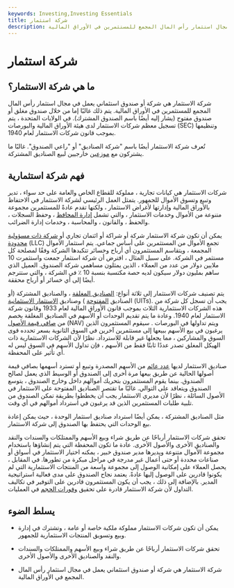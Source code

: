 ```yaml
---
keywords: Investing,Investing Essentials
title: شركة استثمار
description: شركة الاستثمار هي شركة أو صندوق استئماني يعمل في مجال استثمار رأس المال المجمع للمستثمرين في الأوراق المالية.
---
```


# شركة استثمار
## ما هي شركة الاستثمار؟

شركة الاستثمار هي شركة أو صندوق استئماني يعمل في مجال استثمار رأس المال المجمع للمستثمرين في الأوراق المالية. يتم ذلك غالبًا إما من خلال صندوق مغلق أو صندوق مفتوح (يشار إليه أيضًا باسم الصندوق المشترك). في الولايات المتحدة ، يتم تسجيل معظم شركات الاستثمار لدى هيئة الأوراق المالية والبورصات (SEC) وتنظيمها بموجب قانون شركات الاستثمار لعام 1940.

تُعرف شركة الاستثمار أيضًا باسم "شركة الصناديق" أو "راعي الصندوق". غالبًا ما يشتركون مع [موزعين](/thirdpartydistributor) خارجيين لبيع الصناديق المشتركة.

## فهم شركة استثمارية

شركات الاستثمار هي كيانات تجارية ، مملوكة للقطاع الخاص والعامة على حد سواء ، تدير وتبيع وتسوق الأموال للجمهور. يتمثل العمل الرئيسي لشركة الاستثمار في الاحتفاظ بالأوراق المالية وإدارتها لأغراض الاستثمار ، ولكنها تقدم عادةً للمستثمرين مجموعة متنوعة من الأموال وخدمات الاستثمار ، والتي تشمل [إدارة المحافظ](/portfoliomanagement) ، وحفظ السجلات ، والحفظ ، والقانون ، والمحاسبة ، وخدمات إدارة الضرائب.

يمكن أن تكون شركة الاستثمار شركة أو شراكة أو ائتمان تجاري أو [شركة ذات مسؤولية محدودة](/llc) (LLC) تجمع الأموال من المستثمرين على أساس جماعي. يتم استثمار الأموال المجمعة ، ويتقاسم المستثمرون أي أرباح وخسائر تتكبدها الشركة وفقًا لمصلحة كل مستثمر في الشركة. على سبيل المثال ، افترض أن شركة استثمار جمعت واستثمرت 10 ملايين دولار من عدد من العملاء ، الذين يمثلون مساهمي شركة الصندوق. العميل الذي ساهم بمليون دولار سيكون لديه حصة مكتسبة بنسبة 10 ٪ في الشركة ، والتي ستترجم أيضًا إلى أي خسائر أو أرباح محققة.

يتم تصنيف شركات الاستثمار إلى ثلاثة أنواع: [الصناديق المغلقة](/closed-endinvestment) ، والصناديق المشتركة (أو الصناديق [المفتوحة](/open-endfund) ) وصناديق [الاستثمار الاستئمانية](/uit) (UITs). يجب أن تسجل كل شركة من هذه الشركات الاستثمارية الثلاث بموجب قانون الأوراق المالية لعام 1933 وقانون شركة الاستثمار لعام 1940. وعادة ما يتم تقديم الوحدات أو الأسهم في الصناديق المغلقة بخصم من [صافي قيمة الأصول](/nav) (NAV) ويتم تداولها في البورصات . سيقوم المستثمرون الذين يرغبون في بيع الأسهم ببيعها إلى مستثمرين آخرين في السوق الثانوية بسعر تحدده قوى السوق والمشاركين ، مما يجعلها غير قابلة للاسترداد. نظرًا لأن الشركات الاستثمارية ذات الهيكل المغلق تصدر عددًا ثابتًا فقط من الأسهم ، فإن تداول الأسهم في السوق ليس له أي تأثير على المحفظة.

صناديق الاستثمار لديها [عدد عائم](/floating-stock) من الأسهم المصدرة وتبيع أو تسترد أسهمها بصافي قيمة أصولها الحالية عن طريق بيعها مرة أخرى إلى الصندوق أو الوسيط الذي يعمل لصالح الصندوق. بينما يقوم المستثمرون بتحريك أموالهم داخل وخارج الصندوق ، يتوسع الصندوق ويتعاقد على التوالي. غالبًا ما تقتصر الصناديق المفتوحة على الاستثمار في الأصول السائلة ، نظرًا لأن مديري الاستثمار يجب أن يخططوا بطريقة تمكن الصندوق من تلبية طلبات المستثمرين الذين قد يرغبون في استرداد أموالهم في أي وقت.

مثل الصناديق المشتركة ، يمكن أيضًا استرداد صناديق استثمار الوحدة ، حيث يمكن إعادة بيع الوحدات التي يحتفظ بها الصندوق إلى شركة الاستثمار.

تحقق شركات الاستثمار أرباحًا عن طريق شراء وبيع الأسهم والممتلكات والسندات والنقد والصناديق الأخرى والأصول الأخرى. عادة ما تكون المحفظة التي يتم إنشاؤها باستخدام مجموعة الأموال متنوعة ويديرها مدير صندوق خبير ، يمكنه اختيار الاستثمار في أسواق أو صناعات محددة أو حتى أعمال غير مدرجة في مراحل مبكرة من تطورها. في المقابل ، يحصل العملاء على إمكانية الوصول إلى مجموعة واسعة من المنتجات الاستثمارية التي لم يكونوا قادرين على الوصول إليها عادةً. يعتمد نجاح الصندوق على مدى فعالية استراتيجية المدير. بالإضافة إلى ذلك ، يجب أن يكون المستثمرون قادرين على التوفير في تكاليف التداول لأن شركة الاستثمار قادرة على تحقيق [وفورات الحجم](/economiesofscale) في العمليات.

## يسلط الضوء

- يمكن أن تكون شركات الاستثمار مملوكة ملكية خاصة أو عامة ، وتشترك في إدارة وبيع وتسويق المنتجات الاستثمارية للجمهور.

- تحقق شركات الاستثمار أرباحًا عن طريق شراء وبيع الأسهم والممتلكات والسندات والنقد والصناديق الأخرى والأصول الأخرى.

- شركة الاستثمار هي شركة أو صندوق استئماني يعمل في مجال استثمار رأس المال المجمع في الأوراق المالية.

